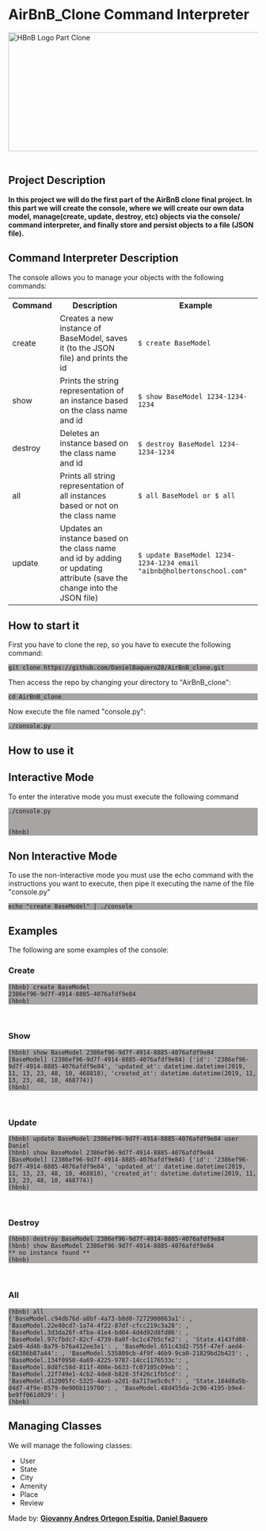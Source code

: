 <html>
<head>
<h1>AirBnB_Clone Command Interpreter</h1>
</head>
<body>
<img src="https://camo.githubusercontent.com/a0c52a69dc410e983b8c63fa4aa57e83cb4157cd/68747470733a2f2f73332e616d617a6f6e6177732e636f6d2f696e7472616e65742d70726f6a656374732d66696c65732f686f6c626572746f6e7363686f6f6c2d6869676865722d6c6576656c5f70726f6772616d6d696e672b2f3236332f4842544e2d68626e622d46696e616c2e706e67" alt="HBnB Logo Part Clone" width="600" height="240" class="center">
<br>
<br>
<h2>Project Description</h2>
<p><strong>In this project we will do the first part of the AirBnB clone final project. In this part we will create the console, where we will create our own data model, manage(create, update, destroy, etc) objects via the console/ command interpreter, and finally store and persist objects to a file (JSON file).</strong></p>
<h2>Command Interpreter Description</h2>
<p>The console allows you to manage your objects with the following commands:</p>
<table>
<tr>
<th>Command</th>
<th>Description</th>
<th>Example</th>
</tr>
<tr>
<td>create</td>
<td>Creates a new instance of BaseModel, saves it (to the JSON file) and prints the id</td>
<td><code>$ create BaseModel</code></td>
</tr>
<tr>
<td>show</td>
<td>Prints the string representation of an instance based on the class name and id</td>
<td><code>$ show BaseModel 1234-1234-1234</code></td>
</tr>
<tr>
<td>destroy</td>
<td>Deletes an instance based on the class name and id</td>
<td><code>$ destroy BaseModel 1234-1234-1234</code></td>
</tr>
<tr>
<td>all</td>
<td>Prints all string representation of all instances based or not on the class name</td>
<td><code>$ all BaseModel or $ all</code></td>
</tr>
<tr>
<td>update</td>
<td>Updates an instance based on the class name and id by adding or updating attribute (save the change into the JSON file)</td>
<td><code>$ update BaseModel 1234-1234-1234 email "aibnb@holbertonschool.com"</code></td>
</tr>
</table>
<h2>How to start it</h2>
<p>First you have to clone the rep, so you have to execute the following command:</p>
<p style="background-color:A7A4A4;"><code>git clone https://github.com/DanielBaquero28/AirBnB_clone.git</code></p>
<p>Then access the repo by changing your directory to "AirBnB_clone":</p>
<p style="background-color:A7A4A4;"><code>cd AirBnB_clone</code></p>
<p>Now execute the file named "console.py":</p>
<p style="background-color:A7A4A4;"><code>./console.py</code></p>
<h2>How to use it</h2>
<h2>Interactive Mode</h2>
<p>To enter the interative mode you must execute the following command</p>
<p style="background-color:A7A4A4;"><code>./console.py
<br>
(hbnb)</code>
</p>
<h2>Non Interactive Mode</h2>
<p>To use the non-interactive mode you must use the echo command with the instructions you want to execute, then pipe it executing the name of the file "console.py"</p>
<p style="background-color:A7A4A4;"><code>echo "create BaseModel" | ./console</code></p>
<h2>Examples</h2>
<p>The following are some examples of the console:</p>
<h3>Create</h3>
<p style="background-color:A7A4A4;"><code>(hbnb) create BaseModel</code>
<br>
<code>2386ef96-9d7f-4914-8885-4076afdf9e84</code>
<br>
<code>(hbnb)</code>
</p>
<br>
<h3>Show</h3>
<p style="background-color:A7A4A4;"><code>(hbnb) show BaseModel 2386ef96-9d7f-4914-8885-4076afdf9e84</code>
<br>
<code>[BaseModel] (2386ef96-9d7f-4914-8885-4076afdf9e84) {'id': '2386ef96-9d7f-4914-8885-4076afdf9e84', 'updated_at': datetime.datetime(2019, 11, 13, 23, 48, 10, 468818), 'created_at': datetime.datetime(2019, 11, 13, 23, 48, 10, 468774)}</code>
<br>
<code>(hbnb)</code>
</p>
<br>
<h3>Update</h3>
<p style="background-color:A7A4A4;"><code>(hbnb) update BaseModel 2386ef96-9d7f-4914-8885-4076afdf9e84 user Daniel</code>
<br>
<code>(hbnb) show BaseModel 2386ef96-9d7f-4914-8885-4076afdf9e84</code>
<br>
<code>[BaseModel] (2386ef96-9d7f-4914-8885-4076afdf9e84) {'id': '2386ef96-9d7f-4914-8885-4076afdf9e84', 'updated_at': datetime.datetime(2019, 11, 13, 23, 48, 10, 468818), 'created_at': datetime.datetime(2019, 11, 13, 23, 48, 10, 468774)}</code>
<br>
<code>(hbnb)</code>
</p>
<br>
<h3>Destroy</h3>
<p style="background-color:A7A4A4;"><code>(hbnb) destroy BaseModel 2386ef96-9d7f-4914-8885-4076afdf9e84</code>
<br>
<code>(hbnb) show BaseModel 2386ef96-9d7f-4914-8885-4076afdf9e84</code>
<br>
<code>** no instance found **</code>
<br>
<code>(hbnb)</code>
</p>
<br>
<h3>All</h3>
<p style="background-color:A7A4A4;"><code>(hbnb) all</code>
<br>
<code>{'BaseModel.c94db76d-a8bf-4a73-b8d0-7272900863a1': <models.base_model.BaseModel object at 0x7f4d49d42198>, 'BaseModel.22e40cd7-1a74-4f22-87df-cfcc219c3a28': <models.base_model.BaseModel object at 0x7f4d49128e48>, 'BaseModel.3d3da26f-4fba-41e4-bd04-4d4d92d8fd86': <models.base_model.BaseModel object at 0x7f4d49128f98>, 'BaseModel.97cfbdc7-82cf-4739-8a9f-bc1c47b5cfe2': <models.base_model.BaseModel object at 0x7f4d49d42320>, 'State.4143fd08-2ab9-4d46-8a79-b76a412ee3e1': <models.state.State object at 0x7f4d49d422e8>, 'BaseModel.651c43d2-755f-47ef-aed4-c68386b87a44': <models.base_model.BaseModel object at 0x7f4d49128eb8>, 'BaseModel.535809cb-4f9f-46b9-9ca0-21829bd2b423': <models.base_model.BaseModel object at 0x7f4d49128ef0>, 'BaseModel.134f0950-4a69-4225-9787-14cc1176533c': <models.base_model.BaseModel object at 0x7f4d49128e80>, 'BaseModel.8d8fc58d-811f-408e-b633-fc07105c09eb': <models.base_model.BaseModel object at 0x7f4d49128f60>, 'BaseModel.22f749e1-4cb2-4de8-b828-3f426c1fb5cd': <models.base_model.BaseModel object at 0x7f4d49d42358>, 'BaseModel.d12005fc-5325-4aab-a2d1-8a717ae5c0cf': <models.base_model.BaseModel object at 0x7f4d490fe320>, 'State.184d8a5b-d4d7-4f9e-8579-0e906b119700': <models.state.State object at 0x7f4d49d42240>, 'BaseModel.48d455da-2c90-4195-b9e4-be9ff061d029': <models.base_model.BaseModel object at 0x7f4d49128f28>}</code>
<br>
<code>(hbnb)</code>
</p>
<h2>Managing Classes</h2>
<p>We will manage the following classes:</p>
<ul>
<li>User</li>
<li>State</li>
<li>City</li>
<li>Amenity</li>
<li>Place</li>
<li>Review</li>
</ul>
</body>
<footer>
Made by: <strong><a href="https://github.com/Skillhh">Giovanny Andres Ortegon Espitia</a>, <a href="https://github.com/DanielBaquero28">Daniel Baquero</a></strong>
</footer>
</html>
